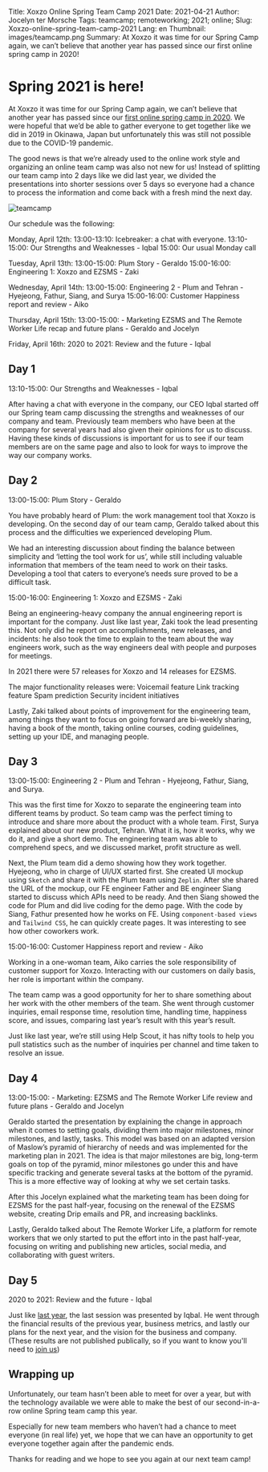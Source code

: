 Title: Xoxzo Online Spring Team Camp 2021
Date: 2021-04-21
Author: Jocelyn ter Morsche 
Tags: teamcamp; remoteworking; 2021; online; 
Slug: Xoxzo-online-spring-team-camp-2021 
Lang: en 
Thumbnail: images/teamcamp.png
Summary: At Xoxzo it was time for our Spring Camp again, we can’t believe that another year has passed since our first online spring camp in 2020!

# Spring 2021 is here!

At Xoxzo it was time for our Spring Camp again, we can’t believe that another year has passed since our [first online spring camp in 2020](https://blog.xoxzo.com/2020/04/24/online-2020-spring-team-camp/). 
We were hopeful that we’d be able to gather everyone to get together like we did in 2019 in Okinawa, 
Japan but unfortunately this was still not possible due to the COVID-19 pandemic. 

The good news is that we’re already used to the online work style and organizing an online team camp was also not new for us! 
Instead of splitting our team camp into 2 days like we did last year, 
we divided the presentations into shorter sessions over 5 days so everyone had a chance to process the information and come back with a fresh mind the next day. 

![teamcamp](/images/teamcamp.png)

Our schedule was the following:

Monday, April 12th: 
13:00-13:10: Icebreaker: a chat with everyone.
13:10-15:00: Our Strengths and Weaknesses - Iqbal
15:00: Our usual Monday call 

Tuesday, April 13th:
13:00-15:00: Plum Story - Geraldo
15:00-16:00: Engineering 1: Xoxzo and EZSMS - Zaki

Wednesday, April 14th:
13:00-15:00: Engineering 2 - Plum and Tehran - Hyejeong, Fathur, Siang, and Surya
15:00-16:00: Customer Happiness report and review - Aiko 

Thursday, April 15th:
13:00-15:00: - Marketing EZSMS and The Remote Worker Life recap and future plans - Geraldo and Jocelyn

Friday, April 16th: 
2020 to 2021: Review and the future - Iqbal 

## Day 1

13:10-15:00: Our Strengths and Weaknesses - Iqbal

After having a chat with everyone in the company, our CEO Iqbal started off our Spring team camp discussing the strengths and weaknesses of our company and team. 
Previously team members who have been at the company for several years had also given their opinions for us to discuss. 
Having these kinds of discussions is important for us to see if our team members are on the same page and also to look for ways to improve the way our company works.  

## Day 2

13:00-15:00: Plum Story - Geraldo

You have probably heard of Plum: the work management tool that Xoxzo is developing. 
On the second day of our team camp, Geraldo talked about this process and the difficulties we experienced developing Plum. 

We had an interesting discussion about finding the balance between simplicity and ‘letting the tool work for us’, 
while still including valuable information that members of the team need to work on their tasks. 
Developing a tool that caters to everyone’s needs sure proved to be a difficult task.

15:00-16:00: Engineering 1: Xoxzo and EZSMS - Zaki 

Being an engineering-heavy company the annual engineering report is important for the company. 
Just like last year, Zaki took the lead presenting this. 
Not only did he report on accomplishments, new releases, and incidents: he also took the time to explain to the team about the way engineers work, 
such as the way engineers deal with people and purposes for meetings.

In 2021 there were 57 releases for Xoxzo and 14 releases for EZSMS. 

The major functionality releases were:
Voicemail feature
Link tracking feature
Spam prediction
Security incident initiatives

Lastly, Zaki talked about points of improvement for the engineering team, 
among things they want to focus on going forward are bi-weekly sharing, having a book of the month, 
taking online courses, coding guidelines, setting up your IDE, and managing people.  

## Day 3

13:00-15:00: Engineering 2 - Plum and Tehran - Hyejeong, Fathur, Siang, and Surya.

This was the first time for Xoxzo to separate the engineering team into different teams by product. 
So team camp was the perfect timing to introduce and share more about the product with a whole team.
First, Surya explained about our new product, Tehran. What it is, how it works, why we do it, and give a short demo. 
The engineering team was able to comprehend specs, and we discussed market, profit structure as well.

Next, the Plum team did a demo showing how they work together. 
Hyejeong, who in charge of UI/UX started first. She created UI mockup using `Sketch` and share it with the Plum team using `Zeplin`. 
After she shared the URL of the mockup, our FE engineer Father and BE engineer Siang started to discuss which APIs need to be ready. 
And then Siang showed the code for Plum and did live coding for the demo page. With the code by Siang, Fathur presented how he works on FE. 
Using `component-based views` and `Tailwind CSS`, he can quickly create pages.
It was interesting to see how other coworkers work.

15:00-16:00: Customer Happiness report and review - Aiko 

Working in a one-woman team, Aiko carries the sole responsibility of customer support for Xoxzo. 
Interacting with our customers on daily basis, her role is important within the company. 

The team camp was a good opportunity for her to share something about her work with the other members of the team. 
She went through customer inquiries, email response time, resolution time, handling time, happiness score, and issues, comparing last year’s result with this year’s result. 

Just like last year, we’re still using Help Scout, it has nifty tools to help you pull statistics such as the number of inquiries per channel and time taken to resolve an issue.  

## Day 4

13:00-15:00: - Marketing: EZSMS and The Remote Worker Life review and future plans - Geraldo and Jocelyn

Geraldo started the presentation by explaining the change in approach when it comes to setting goals, dividing them into major milestones, minor milestones, and lastly, tasks. 
This model was based on an adapted version of Maslow’s pyramid of hierarchy of needs and was implemented for the marketing plan in 2021. 
The idea is that major milestones are big, long-term goals on top of the pyramid, 
minor milestones go under this and have specific tracking and generate several tasks at the bottom of the pyramid. 
This is a more effective way of looking at why we set certain tasks. 

After this Jocelyn explained what the marketing team has been doing for EZSMS for the past half-year, 
focusing on the renewal of the EZSMS website, creating Drip emails and PR, and increasing backlinks. 

Lastly, Geraldo talked about The Remote Worker Life, a platform for remote workers that we only started to put the effort into in the past half-year, 
focusing on writing and publishing new articles, social media, and collaborating with guest writers. 

## Day 5

2020 to 2021: Review and the future - Iqbal 

Just like [last year](https://blog.xoxzo.com/2020/04/24/online-2020-spring-team-camp/), the last session was presented by Iqbal. 
He went through the financial results of the previous year, business metrics, and lastly our plans for the next year, and the vision for the business and company.
(These results are not published publically, so if you want to know you'll need to [join us](https://info.xoxzo.com/en/careers/)) 

## Wrapping up

Unfortunately, our team hasn’t been able to meet for over a year, 
but with the technology available we were able to make the best of our second-in-a-row online Spring team camp this year. 

Especially for new team members who haven’t had a chance to meet everyone (in real life) yet, 
we hope that we can have an opportunity to get everyone together again after the pandemic ends.

Thanks for reading and we hope to see you again at our next team camp! 

